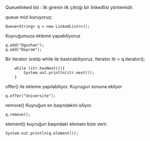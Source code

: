 
Queuelinked list : ilk girenin ilk çıktığı bir linkedlist yöntemidir.

queue mizi kuruyoruz;
    
    Queue<String> q = new LinkedList<>();

Kuyruğumuza ekleme yapabiliyoruz
    
    q.add("Oguzhan");
    q.add("Bayram");

Bir iterator üretip while ile bastırabiliyoruz.
Iterator<String > itr = q.iterator();

        while (itr.hasNext()){
            System.out.println(itr.next());
        }

offer() ile ekleme yapılabiliyor. Kuyrugun sonuna ekliyor

    q.offer("Universite");

remove() Kuyruğun en başındakini siliyor.

    q.remove();

element() kuyruğun başındaki elemanı bize verir.

    System.out.println(q.element());